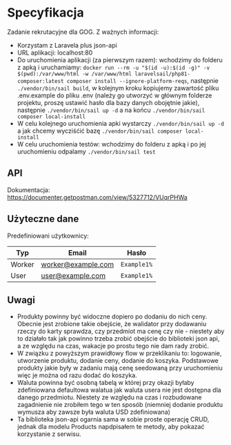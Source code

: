 # Specyfikacja

Zadanie rekrutacyjne dla GOG. Z ważnych informacji: 
- Korzystam z Laravela plus json-api 
- URL aplikacji: localhost:80
- Do uruchomienia aplikacji (za pierwszym razem): wchodzimy do folderu z apką i uruchamiamy: ```docker run --rm
  -u "$(id -u):$(id -g)"
  -v $(pwd):/var/www/html
  -w /var/www/html
  laravelsail/php81-composer:latest
  composer install --ignore-platform-reqs```, następnie ```./vendor/bin/sail build```, w kolejnym kroku kopiujemy zawartość pliku .env.example do pliku .env (należy go utworzyć w głównym folderze projektu, proszę ustawić hasło dla bazy danych obojętnie jakie), następnie ```./vendor/bin/sail up -d``` a na końcu ```./vendor/bin/sail composer local-install```
- W celu kolejnego uruchomienia apki wystarczy ```./vendor/bin/sail up -d``` a jak chcemy wycziśćić bazę ```./vendor/bin/sail composer local-install```
- W celu uruchomienia testów: wchodzimy do folderu z apką i po jej uruchomieniu odpalamy ```./vendor/bin/sail test```

## API

Dokumentacja: https://documenter.getpostman.com/view/5327712/VUqrPHWa
## Użyteczne dane

Predefiniowani użytkownicy:

| Typ    | Email              | Hasło       |
|--------|--------------------|-------------|
| Worker | worker@example.com | `Example1%` |
| User   | user@example.com   | `Example1%` |

## Uwagi
- Produkty powinny być widoczne dopiero po dodaniu do nich ceny. Obecnie jest zrobione takie obejście, że walidator przy dodawaniu rzeczy do karty sprawdza, czy przedmiot ma cenę czy nie - niestety aby to działało tak jak powinno trzeba zrobić obejście do biblioteki json api, a ze względu na czas, wakacje po prostu tego nie dam rady zrobić. 
- W związku z powyższym prawidłowy flow w przeklikaniu to: logowanie, utworzenie produktu, dodanie ceny, dodanie do koszyka. Podstawowe produkty jakie były w zadaniu mają cenę seedowaną przy uruchomieniu więc je można od razu dodać do koszyka.
- Waluta powinna być osobną tabelą w której przy okazji byłaby zdefiniowana defaultowa walatua jak waluta usera nie jest dostępna dla danego przedmiotu. Niestety ze względu na czas i rozbudowane zagadnienie nie zrobiłem tego w ten sposób (niemniej dodanie produktu wymusza aby zawsze była waluta USD zdefiniowana)
- Ta biblioteka json-api ogarnia sama w sobie proste operację CRUD, jednak dla modelu Products napdpisałem te metody, aby pokazać korzystanie z serwisu. 
